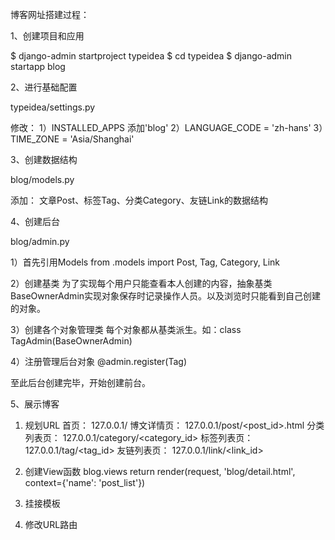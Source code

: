 博客网址搭建过程：

1、创建项目和应用

$ django-admin startproject typeidea
$ cd typeidea
$ django-admin startapp blog


2、进行基础配置

typeidea/settings.py

修改：
1）INSTALLED_APPS 添加'blog'
2）LANGUAGE_CODE = 'zh-hans'
3）TIME_ZONE = 'Asia/Shanghai'


3、创建数据结构

blog/models.py

添加：
文章Post、标签Tag、分类Category、友链Link的数据结构


4、创建后台

blog/admin.py

1）首先引用Models
from .models import Post, Tag, Category, Link

2）创建基类
为了实现每个用户只能查看本人创建的内容，抽象基类BaseOwnerAdmin实现对象保存时记录操作人员。以及浏览时只能看到自己创建的对象。

3）创建各个对象管理类
每个对象都从基类派生。如：class TagAdmin(BaseOwnerAdmin)

4）注册管理后台对象
@admin.register(Tag)

至此后台创建完毕，开始创建前台。


5、展示博客
1) 规划URL
首页： 127.0.0.1/
博文详情页： 127.0.0.1/post/<post_id>.html
分类列表页： 127.0.0.1/category/<category_id>
标签列表页： 127.0.0.1/tag/<tag_id>
友链列表页： 127.0.0.1/link/<link_id>

2) 创建View函数
blog.views
return render(request, 'blog/detail.html', context={'name': 'post_list'})

3) 挂接模板

3) 修改URL路由